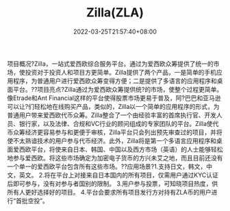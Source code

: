 ﻿---
weight: 
title: "Zilla(ZLA)"
description: "Zilla，一站式爱西欧综合服务平台"
date: 2022-03-25T21:57:40+08:00
lastmod: 2022-03-25T16:45:40+08:00
draft: false
authors: ["Metabd"]
featuredImage: "zillazla.webp"
link: ""
tags: ["数字代币","Zilla(ZLA)"]
categories: ["navigation"]
navigation: ["数字代币"]
lightgallery: true
toc: true
pinned: false
recommend: false
recommend1: false
---
项目概况?Zilla，一站式爱西欧综合服务平台。通过为爱西欧众筹提供了统一的市场，使投资对于投资人和项目方更简单。Zilla提供了两个产品，一是简单的手机应用程序，为普通用户进行爱西欧众筹变得方便；二是提供了多语言的应用程序和桌面平台。??项目亮点?Zilla通过为爱西欧众筹提供统?的市场，使整个过程更简单。像Etrade和Ant Financial这样的平台使得股票市场更易于普及，阿?巴巴和亚马逊可以让?们轻松地在线购买产品，类似的，Zilla以一个简单的应用程序的形式，为普通用户带来爱西欧代币众筹。Zilla整合了一个由经验丰富的首席执行官、开发人员、银行家，以及法律、合规和VC行业的顾问组成的专家团队的平台。Zilla使代币众筹经济更容易参与和更便于审核，Zilla平台只会列出预先审查过的项目，并将使不太熟谙技术的用户参与代币经济。此外，Zilla将是第一个多语言应用程序和桌面爱西欧平台，将使来自日本、韩国、中国以及西方市场（英语）的人士能够轻松地参与爱西欧。将这些市场确定为加密电子货币的方兴未艾之地，而且目前还没有一个单一的爱西欧平台包含所有这些市场。??应用场景?1.支持日文，韩文，中文，英文。
2.将在平台上对接来自日本国内的所有项目，仅需用户通过KYC认证后即可参与，没有对参与者国别的限制。
3.用户参与投票，可知晓项目热度，供所有人更好选择好的项目。
4.平台会要求所有项目发行方对持有ZLA币的用户进行“首批空投”。
